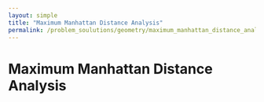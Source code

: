 ```yaml
---
layout: simple
title: "Maximum Manhattan Distance Analysis"
permalink: /problem_soulutions/geometry/maximum_manhattan_distance_analysis/
---
```



# Maximum Manhattan Distance Analysis
